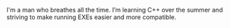 I'm a man who breathes all the time.
I’m learning C++ over the summer and striving to make running EXEs easier and more compatible.


<!---
ctrl-alt-breathe/ctrl-alt-breathe is a ✨ special ✨ repository because its `README.md` (this file) appears on your GitHub profile.
You can click the Preview link to take a look at your changes.
--->
